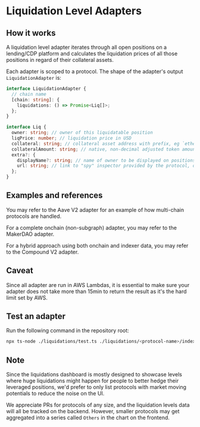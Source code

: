 # Liquidation Level Adapters

## How it works

A liquidation level adapter iterates through all open positions on a lending/CDP platform and calculates the liquidation prices of all those positions in regard of their collateral assets.

Each adapter is scoped to a protocol. The shape of the adapter's output `LiquidationAdapter` is:

```typescript
interface LiquidationAdapter {
  // chain name
  [chain: string]: {
    liquidations: () => Promise<Liq[]>;
  };
}

interface Liq {
  owner: string; // owner of this liquidatable position
  liqPrice: number; // liquidation price in USD
  collateral: string; // collateral asset address with prefix, eg `ethereum:0xC02aaA39b223FE8D0A0e5C4F27eAD9083C756Cc2`
  collateralAmount: string; // native, non-decimal adjusted token amount, eg 1 ETH will be `"1000000000000000000"`
  extra?: {
    displayName?: string; // name of owner to be displayed on positions inspector
    url: string; // link to "spy" inspector provided by the protocol, or blockchain explorer
  };
}
```

## Examples and references

You may refer to the Aave V2 adapter for an example of how multi-chain protocols are handled.

For a complete onchain (non-subgraph) adapter, you may refer to the MakerDAO adapter.

For a hybrid approach using both onchain and indexer data, you may refer to the Compound V2 adapter.

## Caveat

Since all adapter are run in AWS Lambdas, it is essential to make sure your adapter does not take more than 15min to return the result as it's the hard limit set by AWS.

## Test an adapter

Run the following command in the repository root:

```bash
npx ts-node ./liquidations/test.ts ./liquidations/<protocol-name>/index.ts
```

## Note

Since the liquidations dashboard is mostly designed to showcase levels where huge liquidations might happen for people to better hedge their leveraged positions, we'd prefer to only list protocols with market moving potentials to reduce the noise on the UI.

We appreciate PRs for protocols of any size, and the liquidation levels data will all be tracked on the backend. However, smaller protocols may get aggregated into a series called `Others` in the chart on the frontend.
